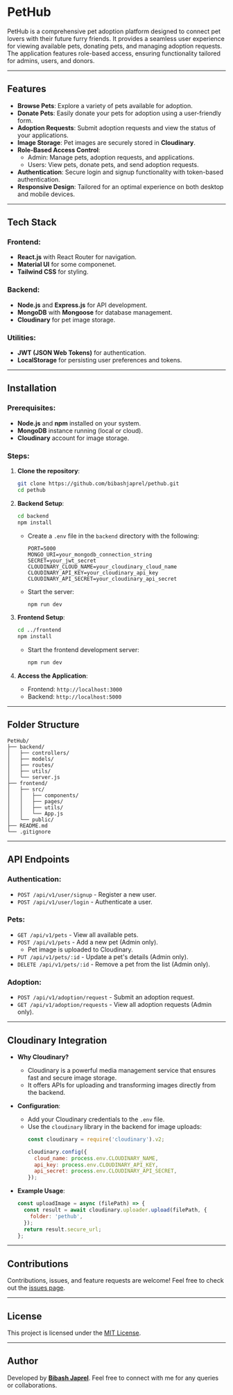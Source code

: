 
# PetHub

PetHub is a comprehensive pet adoption platform designed to connect pet lovers with their future furry friends. It provides a seamless user experience for viewing available pets, donating pets, and managing adoption requests. The application features role-based access, ensuring functionality tailored for admins, users, and donors.

---

## Features

- **Browse Pets**: Explore a variety of pets available for adoption.
- **Donate Pets**: Easily donate your pets for adoption using a user-friendly form.
- **Adoption Requests**: Submit adoption requests and view the status of your applications.
- **Image Storage**: Pet images are securely stored in **Cloudinary**.
- **Role-Based Access Control**:
  - Admin: Manage pets, adoption requests, and applications.
  - Users: View pets, donate pets, and send adoption requests.
- **Authentication**: Secure login and signup functionality with token-based authentication.
- **Responsive Design**: Tailored for an optimal experience on both desktop and mobile devices.


---

## Tech Stack

### Frontend:
- **React.js** with React Router for navigation.
- **Material UI** for some  componenet.
- **Tailwind CSS** for styling.

### Backend:
- **Node.js** and **Express.js** for API development.
- **MongoDB** with **Mongoose** for database management.
- **Cloudinary** for pet image storage.

### Utilities:
- **JWT (JSON Web Tokens)** for authentication.
- **LocalStorage** for persisting user preferences and tokens.

---

## Installation

### Prerequisites:
- **Node.js** and **npm** installed on your system.
- **MongoDB** instance running (local or cloud).
- **Cloudinary** account for image storage.

### Steps:
1. **Clone the repository**:
   ```bash
   git clone https://github.com/bibashjaprel/pethub.git
   cd pethub
   ```

2. **Backend Setup**:
   ```bash
   cd backend
   npm install
   ```
   - Create a `.env` file in the `backend` directory with the following:
     ```env
     PORT=5000
     MONGO_URI=your_mongodb_connection_string
     SECRET=your_jwt_secret
     CLOUDINARY_CLOUD_NAME=your_cloudinary_cloud_name
     CLOUDINARY_API_KEY=your_cloudinary_api_key
     CLOUDINARY_API_SECRET=your_cloudinary_api_secret
     ```
   - Start the server:
     ```bash
     npm run dev
     ```

3. **Frontend Setup**:
   ```bash
   cd ../frontend
   npm install
   ```
   - Start the frontend development server:
     ```bash
     npm run dev
     ```

4. **Access the Application**:
   - Frontend: `http://localhost:3000`
   - Backend: `http://localhost:5000`

---

## Folder Structure

```
PetHub/
├── backend/
│   ├── controllers/
│   ├── models/
│   ├── routes/
│   ├── utils/
│   └── server.js
├── frontend/
│   ├── src/
│   │   ├── components/
│   │   ├── pages/
│   │   ├── utils/
│   │   └── App.js
│   └── public/
├── README.md
└── .gitignore
```

---

## API Endpoints

### Authentication:
- `POST /api/v1/user/signup` - Register a new user.
- `POST /api/v1/user/login` - Authenticate a user.

### Pets:
- `GET /api/v1/pets` - View all available pets.
- `POST /api/v1/pets` - Add a new pet (Admin only).
  - Pet image is uploaded to Cloudinary.
- `PUT /api/v1/pets/:id` - Update a pet's details (Admin only).
- `DELETE /api/v1/pets/:id` - Remove a pet from the list (Admin only).

### Adoption:
- `POST /api/v1/adoption/request` - Submit an adoption request.
- `GET /api/v1/adoption/requests` - View all adoption requests (Admin only).

---

## Cloudinary Integration

- **Why Cloudinary?** 
  - Cloudinary is a powerful media management service that ensures fast and secure image storage.
  - It offers APIs for uploading and transforming images directly from the backend.

- **Configuration**:
  - Add your Cloudinary credentials to the `.env` file.
  - Use the `cloudinary` library in the backend for image uploads:
    ```javascript
    const cloudinary = require('cloudinary').v2;

    cloudinary.config({
      cloud_name: process.env.CLOUDINARY_NAME,
      api_key: process.env.CLOUDINARY_API_KEY,
      api_secret: process.env.CLOUDINARY_API_SECRET,
    });
    ```

- **Example Usage**:
  ```javascript
  const uploadImage = async (filePath) => {
    const result = await cloudinary.uploader.upload(filePath, {
      folder: 'pethub',
    });
    return result.secure_url;
  };
  ```

---

## Contributions

Contributions, issues, and feature requests are welcome! Feel free to check out the [issues page](https://github.com/bibashjaprel/pethub/issues).

---

## License

This project is licensed under the [MIT License](LICENSE).

---

## Author

Developed by **[Bibash Japrel](https://github.com/bibashjaprel)**. 
Feel free to connect with me for any queries or collaborations.
